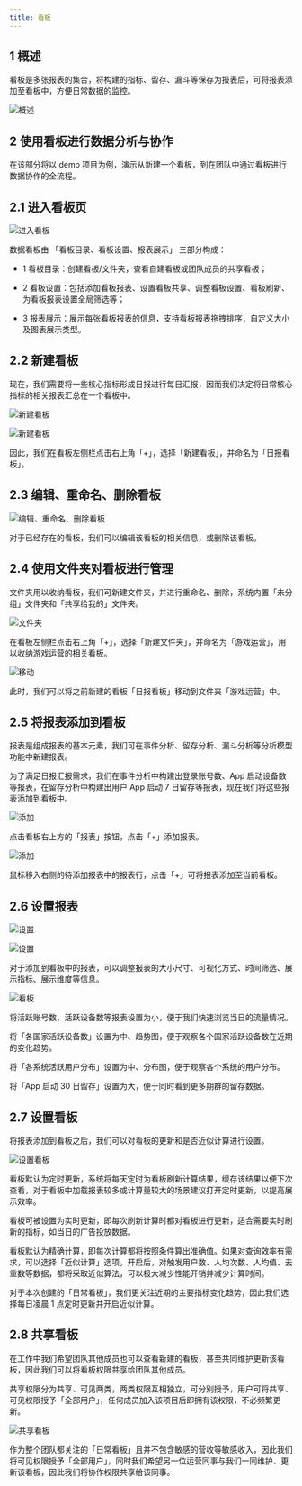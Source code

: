 ```yaml
---
title: 看板
---
```


## 1 概述
看板是多张报表的集合，将构建的指标、留存、漏斗等保存为报表后，可将报表添加至看板中，方便日常数据的监控。

![概述](/img/customEvent/kanban_summary.png)

## 2 使用看板进行数据分析与协作
在该部分将以 demo 项目为例，演示从新建一个看板，到在团队中通过看板进行数据协作的全流程。

## 2.1 进入看板页

![进入看板](/img/customEvent/kanban_layout.png)

数据看板由 「看板目录、看板设置、报表展示」 三部分构成：

- 1 看板目录：创建看板/文件夹，查看自建看板或团队成员的共享看板；

- 2 看板设置：包括添加看板报表、设置看板共享、调整看板设置、看板刷新、为看板报表设置全局筛选等；

- 3 报表展示：展示每张看板报表的信息，支持看板报表拖拽排序，自定义大小及图表展示类型。

## 2.2 新建看板
现在，我们需要将一些核心指标形成日报进行每日汇报，因而我们决定将日常核心指标的相关报表汇总在一个看板中。

![新建看板](/img/customEvent/kanban_create_1.png)

![新建看板](/img/customEvent/kanban_create_2.png)


因此，我们在看板左侧栏点击右上角「+」，选择「新建看板」，并命名为「日报看板」。

## 2.3 编辑、重命名、删除看板

![编辑、重命名、删除看板](/img/customEvent/kanban_operation.png)

对于已经存在的看板，我们可以编辑该看板的相关信息，或删除该看板。

## 2.4 使用文件夹对看板进行管理
文件夹用以收纳看板，我们可新建文件夹，并进行重命名、删除，系统内置「未分组」文件夹和「共享给我的」文件夹。

![文件夹](/img/customEvent/kanban_create_folder.png)

在看板左侧栏点击右上角「+」，选择「新建文件夹」，并命名为「游戏运营」，用以收纳游戏运营的相关看板。

![移动](/img/customEvent/kanban_move.png)

此时，我们可以将之前新建的看板「日报看板」移动到文件夹「游戏运营」中。

## 2.5 将报表添加到看板
报表是组成报表的基本元素，我们可在事件分析、留存分析、漏斗分析等分析模型功能中新建报表。

为了满足日报汇报需求，我们在事件分析中构建出登录账号数、App 启动设备数等报表，在留存分析中构建出用户 App 启动 7 日留存等报表，现在我们将这些报表添加到看板中。

![添加](/img/customEvent/kanban_add_report_1.png)

点击看板右上方的「报表」按钮，点击「+」添加报表。

![添加](/img/customEvent/kanban_add_report_2.png)

鼠标移入右侧的待添加报表中的报表行，点击「+」可将报表添加至当前看板。

## 2.6 设置报表

![设置](/img/customEvent/kanban_setting_1.png)

![设置](/img/customEvent/kanban_setting_2.png)

对于添加到看板中的报表，可以调整报表的大小尺寸、可视化方式、时间筛选、展示指标、展示维度等信息。

![看板](/img/customEvent/kanban_function.png)

将活跃账号数、活跃设备数等报表设置为小，便于我们快速浏览当日的流量情况。

将「各国家活跃设备数」设置为中、趋势图，便于观察各个国家活跃设备数在近期的变化趋势。

将「各系统活跃用户分布」设置为中、分布图，便于观察各个系统的用户分布。

将「App 启动 30 日留存」设置为大，便于同时看到更多期群的留存数据。

## 2.7 设置看板
将报表添加到看板之后，我们可以对看板的更新和是否近似计算进行设置。

![设置看板](/img/customEvent/kanban_refresh.png)

看板默认为定时更新，系统将每天定时为看板刷新计算结果，缓存该结果以便下次查看，对于看板中加载报表较多或计算量较大的场景建议打开定时更新，以提高展示效率。

看板可被设置为实时更新，即每次刷新计算时都对看板进行更新，适合需要实时刷新的指标，如当日的广告投放数据。

看板默认为精确计算，即每次计算都将按照条件算出准确值。如果对查询效率有需求，可以选择「近似计算」选项。开启后，对触发用户数、人均次数、人均值、去重数等数据，都将采取近似算法，可以极大减少性能开销并减少计算时间。

对于本次创建的「日常看板」，我们更关注近期的主要指标变化趋势，因此我们选择每日凌晨 1 点定时更新并开启近似计算。

## 2.8 共享看板
在工作中我们希望团队其他成员也可以查看新建的看板，甚至共同维护更新该看板，因此我们可以将看板权限共享给团队其他成员。

共享权限分为共享、可见两类，两类权限互相独立，可分别授予，用户可将共享、可见权限授予「全部用户」，任何成员加入该项目后即拥有该权限，不必频繁更新。

![共享看板](/img/customEvent/kanban_share.png)

作为整个团队都关注的「日常看板」且并不包含敏感的营收等敏感收入，因此我们将可见权限授予「全部用户」，同时我们希望另一位运营同事与我们一同维护、更新该看板，因此我们将协作权限共享给该同事。
